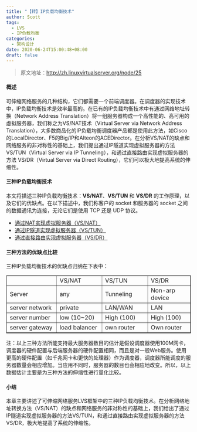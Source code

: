 ```yaml
---
title: "【转】IP负载均衡技术"
author: Scott
tags:
  - LVS
  - IP负载均衡
categories: 
  - 架构设计
date: 2020-06-24T15:00:48+08:00
draft: false
---
```


> 原文地址：http://zh.linuxvirtualserver.org/node/25

#### 概述

可伸缩网络服务的几种结构，它们都需要一个前端调度器。在调度器的实现技术中，IP负载均衡技术是效率最高的。在已有的IP负载均衡技术中有通过网络地址转换（Network Address Translation）将一组服务器构成一个高性能的、高可用的虚拟服务器，我们称之为VS/NAT技术（Virtual Server via Network Address Translation），大多数商品化的IP负载均衡调度器产品都是使用此方法，如Cisco的LocalDirector、F5的Big/IP和Alteon的ACEDirector。在分析VS/NAT的缺点和网络服务的非对称性的基础上，我们提出通过IP隧道实现虚拟服务器的方法VS/TUN（Virtual Server via IP Tunneling），和通过直接路由实现虚拟服务器的方法 VS/DR（Virtual Server via Direct Routing），它们可以极大地提高系统的伸缩性。

#### 三种IP负载均衡技术

本文将描述三种IP负载均衡技术：**VS/NAT**、**VS/TUN** 和 **VS/DR** 的工作原理，以及它们的优缺点。在以下描述中，我们称客户的 socket 和服务器的 socket 之间的数据通讯为连接，无论它们是使用 TCP 还是 UDP 协议。

* [通过NAT实现虚拟服务器（VS/NAT）](http://zh.linuxvirtualserver.org/node/26)
* [通过IP隧道实现虚拟服务器（VS/TUN）](http://zh.linuxvirtualserver.org/node/27)
* [通过直接路由实现虚拟服务器（VS/DR）](http://zh.linuxvirtualserver.org/node/28)

#### 三种方法的优缺点比较

三种IP负载均衡技术的优缺点归纳在下表中：

<table border="1" cellpadding="0" cellspacing="0"><tbody><tr><td width="175"> </td>
<td width="149"> VS/NAT </td>
<td width="140"> VS/TUN </td>
<td width="149"> VS/DR </td>
</tr><tr><td width="175"> Server </td>
<td width="149"> any </td>
<td width="140"> Tunneling </td>
<td width="149"> Non-arp device </td>
</tr><tr><td width="175"> server network </td>
<td width="149"> private </td>
<td width="140"> LAN/WAN </td>
<td width="149"> LAN </td>
</tr><tr><td width="175"> server number </td>
<td width="149"> low (10~20) </td>
<td width="140"> High (100) </td>
<td width="149"> High (100) </td>
</tr><tr><td> server gateway </td>
<td> load balancer </td>
<td width="140"> own router </td>
<td width="149"> Own router </td>
</tr></tbody></table>

注：以上三种方法所能支持最大服务器数目的估计是假设调度器使用100M网卡，调度器的硬件配置与后端服务器的硬件配置相同，而且是对一般Web服务。使用更高的硬件配置（如千兆网卡和更快的处理器）作为调度器，调度器所能调度的服务器数量会相应增加。当应用不同时，服务器的数目也会相应地改变。所以，以上数据估计主要是为三种方法的伸缩性进行量化比较。

#### 小结

本章主要讲述了可伸缩网络服务LVS框架中的三种IP负载均衡技术。在分析网络地址转换方法（VS/NAT）的缺点和网络服务的非对称性的基础上，我们给出了通过IP隧道实现虚拟服务器的方法VS/TUN，和通过直接路由实现虚拟服务器的方法VS/DR，极大地提高了系统的伸缩性。




